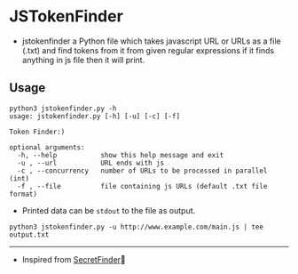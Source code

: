 # JSTokenFinder

* jstokenfinder a Python file which takes javascript URL or URLs as a file (.txt) and find tokens from it from given regular expressions if it finds anything in js file then it will print.


## Usage

```
python3 jstokenfinder.py -h
usage: jstokenfinder.py [-h] [-u] [-c] [-f]

Token Finder:)

optional arguments:
  -h, --help           show this help message and exit
  -u , --url           URL ends with js
  -c , --concurrency   number of URLs to be processed in parallel (int)
  -f , --file          file containing js URLs (default .txt file format)

```


* Printed data can be `stdout` to the file as output.

`python3 jstokenfinder.py -u http://www.example.com/main.js | tee output.txt`



---
 * Inspired from [SecretFinder](https://github.com/m4ll0k/SecretFinder)🖤
